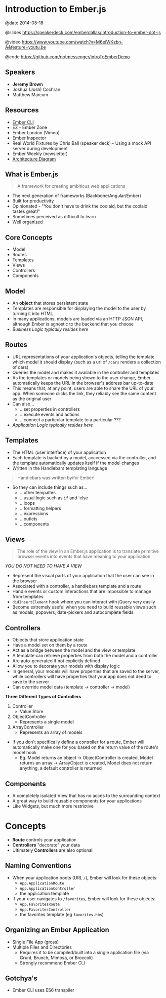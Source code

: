 # Introduction to Ember.js

@date 2014-08-18

@slides https://speakerdeck.com/emberdallas/introduction-to-ember-dot-js

@video https://www.youtube.com/watch?v=M6eiWKzbn-A&feature=youtu.be

@code https://github.com/notmessenger/introToEmberDemo

## Speakers
- **Jeremy Brown**
- Joshua (Josh) Cochran
- Matthew Marcum

## Resources
- [Ember CLI](http://www.ember-cli.com/)
- EZ - Ember Zone
- Ember London (Vimeo)
- Ember Inspector
- Real World Fixtures by Chris Ball (speaker deck) - Using a mock API server during development
- Ember Weekly (newsletter)
- [Architecture Diagram](http://smashingmagazine.com/wp-content/uploads/2013/09/ember-sketch.png)

## What is Ember.js
> A framework for creating ambitious web applications

- The next generation of frameworks (Backbone/Angular/Ember)
- Built for productivity
- Opinionated - "You don't have to drink the coolaid, but the coolaid tastes great!"
- Sometimes perceived as difficult to learn
- Well organized

## Core Concepts
- Model
- Routes
- Templates
- Views
- Controllers
- Components

## Model
- An **object** that stores persistent state
- Templates are responsible for displaying the model to the user by turning it into HTML
- In many applications, models are loaded via an HTTP JSON API, although Ember is agnostic to the backend that you choose
- _Business Logic typically resides here_

## Routes
- URL representations of your application's objects, telling the template which model it should display (such as a url of `/cars` renders a collection of cars)
- Queries the model and makes it available in the controller and templates
- As the templates or models being shown to the user change, Ember automatically keeps the URL in the browser's address bar up-to-date
- This means that, at any point, users are able to share the URL of your app. When someone clicks the link, they reliably see the same content as the original user
- Can also…
	- …set properties in controllers
	- …execute events and actions
	- …connect a particular template to a particular ???
- _Application Logic typically resides here_

## Templates
- The HTML (user interface) of your application
- Each template is backed by a model, acccessed via the controller, and the template automatically updates itself if the model changes
- Written in the Handlebars templating language

> Handlebars was written by/for Ember!

- So they can include things such as…
	- …other tempaltes
	- …usual logic such as `if` and `else
	- …loops
	- …formatting helpers
	- …expressions
	- …outlets
	- …components

## Views
> The role of the view in an Ember.js application is to translate primitive browser events into events that have meaning to your application.

_YOU DO NOT NEED TO HAVE A VIEW_
- Represent the visual parts of your application that the user can see in the browser
- Associated with a controller, a handlebars template and a route
- Handle events or custom interactions that are impossible to manage from templates
- `didInsertElement` hook where you can interact with jQuery very easily
- Become extremely useful when you need to build reusable views such as modals, popovers, date-pickers and autocomplete fields

## Controllers
- Objects that store application state
- Have a model set on them by a route
- Act as a bridge between the model and the view or template
- A template can retrieve properties from both the model and a controller
- Are auto-generated if not explicitly defined
- Allow you to decorate your models with display logic
- In general, your models will have properties that are saved to the server, while controllers will have properties that your app does not deed to save to the server
- Can override model data (template -> controller -> model)

**Three Different Types of Controllers**
1. Controller
	- Value Store
2. ObjectController
	- Represents a single model
3. ArrayController
	- Represents an array of models


- If you don't specifically define a controller for a route, Ember will automatically make one for you based on the return value of the route's model hook
	- Eg. Model returns an object -> ObjectController is created, Model returns an array -> ArrayObject is created, Model does not return anything, a default controller is returned

## Components
- A completely isolated View that has no acces to the surrounding context
- A great way to build reusable components for your applications
- Like Widgets, but much more restrictive

# Concepts
- **Route** controls your application
- **Controllers** "decorate" your data
- Ultimately **Controllers** are also optional

## Naming Conventions
- When your application boots (URL `/`), Ember will look for these objects:
	- `App.ApplicationRoute`
	- `App.ApplicationController`
	- the application template
- If your user navigates to `/favorites`, Ember will look for these objects:
    - `App.FavoritesRoute`
    - `App.FavoritesController`
    - the favorites template (eg `favorites.hbs`)

## Organizing an Ember Application
- Single File App (gross)
- Multiple Files and Directories
    - Requires it to be compiled/built into a single application file (via Grunt, Brunch, Mimosa, or Broccoli)
    - Strongly recommend Ember CLI

## Gotchya's
- Ember CLI uses ES6 transpiler
